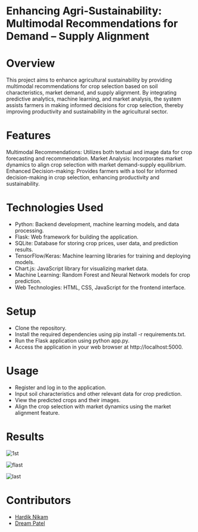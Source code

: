 # Enhancing Agri-Sustainability: Multimodal Recommendations for Demand – Supply Alignment

# Overview
This project aims to enhance agricultural sustainability by providing multimodal recommendations for crop selection based on soil characteristics, market demand, and supply alignment. By integrating predictive analytics, machine learning, and market analysis, the system assists farmers in making informed decisions for crop selection, thereby improving productivity and sustainability in the agricultural sector.

# Features
Multimodal Recommendations: Utilizes both textual and image data for crop forecasting and recommendation.
Market Analysis: Incorporates market dynamics to align crop selection with market demand-supply equilibrium.
Enhanced Decision-making: Provides farmers with a tool for informed decision-making in crop selection, enhancing productivity and sustainability.

# Technologies Used
- Python: Backend development, machine learning models, and data processing.
- Flask: Web framework for building the application.
- SQLite: Database for storing crop prices, user data, and prediction results.
- TensorFlow/Keras: Machine learning libraries for training and deploying models.
- Chart.js: JavaScript library for visualizing market data.
- Machine Learning: Random Forest and Neural Network models for crop prediction.
- Web Technologies: HTML, CSS, JavaScript for the frontend interface.

# Setup
- Clone the repository.
- Install the required dependencies using pip install -r requirements.txt.
- Run the Flask application using python app.py.
- Access the application in your web browser at http://localhost:5000.

# Usage
- Register and log in to the application.
- Input soil characteristics and other relevant data for crop prediction.
- View the predicted crops and their images.
- Align the crop selection with market dynamics using the market alignment feature.

# Results
![1st](https://github.com/pranavmaurya/agri/assets/85123163/4f40d2b2-1d53-48bc-a836-7d9b34396393)

![flast](https://github.com/pranavmaurya/agri/assets/85123163/cb870f8a-5b7e-48e8-9456-14f01c5d8628)

![last](https://github.com/pranavmaurya/agri/assets/85123163/fd51f5de-09bd-4868-9bb3-c7ccf279b853)

# Contributors
- [Hardik Nikam](https://github.com/HardikNickam)
- [Dream Patel]()
